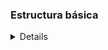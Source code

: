 ### Estructura básica
<details> 
  
#### Esqueletos
<details>

```
<!DOCTYPE html>  
<html> 
 <head> 
 </head>
 <body>  
 </body>
</html>
```

</details>

#### Para acentos
<details>

  ```
<meta charset="utf-8">
```
</details>

#### Encabezados 
<details>

h(n), n tiene 6 niveles, y 1 es de mayor importancia
```
  <h1>...</h1>  
```
</details>

#### Párrafos y Saltos de linea 
<details>

Un párrafo
```
<p>...</p> 
<br/>
 ```
</details>

  #### Formatos
<details>
  
  <details><summary>Negritas</summary>

```
  <b> Formatea el texto en negrita </b>
  <strong> Formatea el texto en negrita y TIENE IMPORTANCIA SEMANTICA </strong>
```
  </details>
  <details><summary>Cursiva</summary>
    
```
  <i> Formatea el texto en negrita y tiene importancia semántica </i>
  <em> Formatea en itálica o cursiva y tiene importancia semántica </em>
```
  </details>
</details>
  </details>
  

